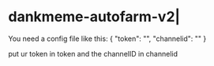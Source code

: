 # dankmeme-autofarm-v2|



You need a config file like this:
  {
  "token": "",
  "channelid": ""
}

put ur token in token and the channelID in channelid
